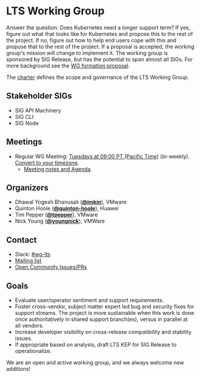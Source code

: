<!---
This is an autogenerated file!

Please do not edit this file directly, but instead make changes to the
sigs.yaml file in the project root.

To understand how this file is generated, see https://git.k8s.io/community/generator/README.md
--->
# LTS Working Group

Answer the question: Does Kubernetes need a longer support term? If yes, figure out what that looks like for Kubernetes and propose this to the rest of the project. If no, figure out how to help end users cope with this and propose that to the rest of the project. If a proposal is accepted, the working group's mission will change to implement it.
The working group is sponsored by SIG Release, but has the potential to span almost all SIGs.  For more background see the [WG formation proposal](https://docs.google.com/presentation/d/1-Z-mUNIs3mUi7AdP1KwoAVNviwKrCoo3lxMb5wzCWbk/edit?usp=sharing).

The [charter](charter.md) defines the scope and governance of the LTS Working Group.

## Stakeholder SIGs
* SIG API Machinery
* SIG CLI
* SIG Node

## Meetings
* Regular WG Meeting: [Tuesdays at 09:00 PT (Pacific Time)](https://docs.google.com/document/d/1FQx0BPlkkl1Bn0c9ocVBxYIKojpmrS1CFP5h0DI68AE/edit) (bi-weekly). [Convert to your timezone](http://www.thetimezoneconverter.com/?t=09:00&tz=PT%20%28Pacific%20Time%29).
  * [Meeting notes and Agenda](https://docs.google.com/document/d/1J2CJ-q9WlvCnIVkoEo9tAo19h08kOgUJAS3HxaSMsLA/edit?usp=sharing).

## Organizers

* Dhawal Yogesh Bhanusali (**[@imkin](https://github.com/imkin)**), VMware
* Quinton Hoole (**[@quinton-hoole](https://github.com/quinton-hoole)**), Huawei
* Tim Pepper (**[@tpepper](https://github.com/tpepper)**), VMware
* Nick Young (**[@youngnick](https://github.com/youngnick)**), VMWare

## Contact
- Slack: [#wg-lts](https://kubernetes.slack.com/messages/wg-lts)
- [Mailing list](https://groups.google.com/forum/#!forum/kubernetes-wg-lts)
- [Open Community Issues/PRs](https://github.com/kubernetes/community/labels/wg%2Flts)
<!-- BEGIN CUSTOM CONTENT -->

## Goals
* Evaluate user/operator sentiment and support requirements.
* Foster cross-vendor, subject matter expert led bug and security fixes for support streams.  The project is more sustainable when this work is done once authoritatively in shared support branch(es), versus in parallel at all vendors.
* Increase developer visibility on cross-release compatibility and stability issues.
* If appropriate based on analysis, draft LTS KEP for SIG Release to operationalize.

We are an open and active working group, and we always welcome new additions!

<!-- END CUSTOM CONTENT -->

